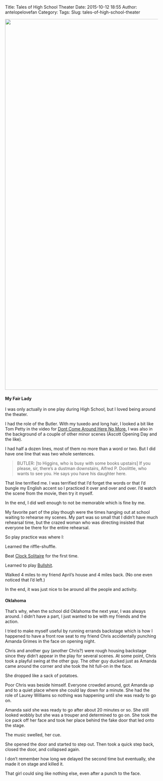 Title: Tales of High School Theater
Date: 2015-10-12 18:55
Author: antelopelovefan
Category: 
Tags: 
Slug: tales-of-high-school-theater

<img src="https://cdn-images-1.medium.com/max/1200/1*XPOcNJJE2CH74y9HFNq5eQ.jpeg" width="1602" height="1221" />

#### My Fair Lady

I was only actually in one play during High School, but I loved being around the theater.

I had the role of the Butler. With my tuxedo and long hair, I looked a bit like Tom Petty in the video for [Dont Come Around Here No More.](https://www.youtube.com/watch?v=h0JvF9vpqx8) I was also in the background of a couple of other minor scenes (Ascott Opening Day and the like).

I had half a dozen lines, most of them no more than a word or two. But I did have one line that was two whole sentences.

> BUTLER: [to Higgins, who is busy with some books upstairs] If you please, sir, there’s a dustman downstairs, Alfred P. Doolittle, who wants to see you. He says you have his daughter here.

That line terrified me. I was terrified that I’d forget the words or that I’d bungle my English accent so I practiced it over and over and over. I’d watch the scene from the movie, then try it myself.

In the end, I did well enough to not be memorable which is fine by me.

My favorite part of the play though were the times hanging out at school waiting to rehearse my scenes. My part was so small that I didn’t have much rehearsal time, but the crazed woman who was directing insisted that everyone be there for the entire rehearsal.

So play practice was where I:

Learned the riffle-shuffle.

Beat [Clock Solitaire](https://en.wikipedia.org/wiki/The_Clock_%28solitaire%29) for the first time.

Learned to play [Bullshit](https://en.wikipedia.org/wiki/Cheat_%28game%29).

Walked 4 miles to my friend April’s house and 4 miles back. (No one even noticed that I’d left.)

In the end, it was just nice to be around all the people and activity.

#### Oklahoma

That’s why, when the school did Oklahoma the next year, I was always around. I didn’t have a part, I just wanted to be with my friends and the action.

I tried to make myself useful by running errands backstage which is how I happened to have a front row seat to my friend Chris accidentally punching Amanda Grimes in the face on opening night.

Chris and another guy (another Chris?) were rough housing backstage since they didn’t appear in the play for several scenes. At some point, Chris took a playful swing at the other guy. The other guy ducked just as Amanda came around the corner and she took the hit full-on in the face.

She dropped like a sack of potatoes.

Poor Chris was beside himself. Everyone crowded around, got Amanda up and to a quiet place where she could lay down for a minute. She had the role of Laurey Williams so nothing was happening until she was ready to go on.

Amanda said she was ready to go after about 20 minutes or so. She still looked wobbly but she was a trouper and determined to go on. She took the ice pack off her face and took her place behind the fake door that led onto the stage.

The music swelled, her cue.

She opened the door and started to step out. Then took a quick step back, closed the door, and collapsed again.

I don’t remember how long we delayed the second time but eventually, she made it on stage and killed it.

That girl could sing like nothing else, even after a punch to the face.

